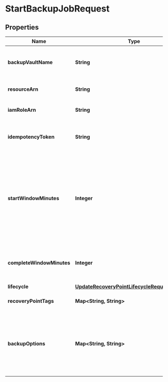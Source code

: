 

# StartBackupJobRequest


## Properties

| Name | Type | Description | Notes |
|------------ | ------------- | ------------- | -------------|
|**backupVaultName** | **String** | The name of a logical container where backups are stored. Backup vaults are identified by names that are unique to the account used to create them and the Amazon Web Services Region where they are created. They consist of lowercase letters, numbers, and hyphens. |  |
|**resourceArn** | **String** | An Amazon Resource Name (ARN) that uniquely identifies a resource. The format of the ARN depends on the resource type. |  |
|**iamRoleArn** | **String** | Specifies the IAM role ARN used to create the target recovery point; for example, &lt;code&gt;arn:aws:iam::123456789012:role/S3Access&lt;/code&gt;. |  |
|**idempotencyToken** | **String** | A customer-chosen string that you can use to distinguish between otherwise identical calls to &lt;code&gt;StartBackupJob&lt;/code&gt;. Retrying a successful request with the same idempotency token results in a success message with no action taken. |  [optional] |
|**startWindowMinutes** | **Integer** | &lt;p&gt;A value in minutes after a backup is scheduled before a job will be canceled if it doesn&#39;t start successfully. This value is optional, and the default is 8 hours. If this value is included, it must be at least 60 minutes to avoid errors.&lt;/p&gt; &lt;p&gt;During the start window, the backup job status remains in &lt;code&gt;CREATED&lt;/code&gt; status until it has successfully begun or until the start window time has run out. If within the start window time Backup receives an error that allows the job to be retried, Backup will automatically retry to begin the job at least every 10 minutes until the backup successfully begins (the job status changes to &lt;code&gt;RUNNING&lt;/code&gt;) or until the job status changes to &lt;code&gt;EXPIRED&lt;/code&gt; (which is expected to occur when the start window time is over).&lt;/p&gt; |  [optional] |
|**completeWindowMinutes** | **Integer** | A value in minutes during which a successfully started backup must complete, or else Backup will cancel the job. This value is optional. This value begins counting down from when the backup was scheduled. It does not add additional time for &lt;code&gt;StartWindowMinutes&lt;/code&gt;, or if the backup started later than scheduled. |  [optional] |
|**lifecycle** | [**UpdateRecoveryPointLifecycleRequestLifecycle**](UpdateRecoveryPointLifecycleRequestLifecycle.md) |  |  [optional] |
|**recoveryPointTags** | **Map&lt;String, String&gt;** | To help organize your resources, you can assign your own metadata to the resources that you create. Each tag is a key-value pair. |  [optional] |
|**backupOptions** | **Map&lt;String, String&gt;** | &lt;p&gt;Specifies the backup option for a selected resource. This option is only available for Windows Volume Shadow Copy Service (VSS) backup jobs.&lt;/p&gt; &lt;p&gt;Valid values: Set to &lt;code&gt;\&quot;WindowsVSS\&quot;:\&quot;enabled\&quot;&lt;/code&gt; to enable the &lt;code&gt;WindowsVSS&lt;/code&gt; backup option and create a Windows VSS backup. Set to &lt;code&gt;\&quot;WindowsVSS\&quot;\&quot;disabled\&quot;&lt;/code&gt; to create a regular backup. The &lt;code&gt;WindowsVSS&lt;/code&gt; option is not enabled by default.&lt;/p&gt; |  [optional] |



